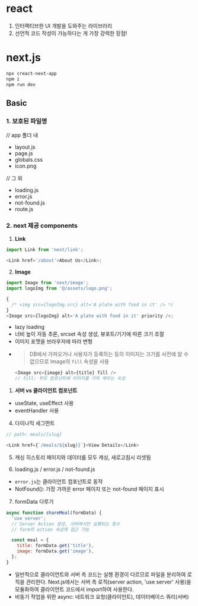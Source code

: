 # react

1. 인터랙티브한 UI 개발을 도와주는 라이브러리
2. 선언적 코드 작성이 가능하다는 게 가장 강력한 장점!

# next.js

```bash
npx creact-next-app
npm i
npm run dev
```

## Basic

### 1. 보호된 파일명

// app 폴더 내

- layout.js
- page.js
- globals.css
- icon.png

// 그 외

- loading.js
- error.js
- not-found.js
- route.js

### 2. next 제공 components

1. **Link**

```js
import Link from 'next/link';

<Link href='/about'>About Us</Link>;
```

2. **Image**

```js
import Image from 'next/image';
import logoImg from '@/assets/logo.png';

{
  /* <img src={logoImg.src} alt='A plate with food in it' /> */
}
<Image src={logoImg} alt='A plate with food in it' priority />;
```

- lazy loading
- 너비 높이 자동 추론, srcset 속성 생성, 뷰포트/기기에 따른 크기 조절
- 이미지 포맷을 브라우저에 따라 변형

* > DB에서 가져오거나 사용자가 등록하는 등의 이미지는 크기를 사전에 알 수 없으므로 Image의 `fill` 속성을 사용
  ```js
  <Image src={image} alt={title} fill />
  // fill: 부모 컴포넌트에 이미지를 가득 채우는 속성
  ```

1. **서버 vs 클라이언트 컴포넌트**

- useState, useEffect 사용
- eventHandler 사용

4. 다이나믹 세그먼트

```js
// path: meals/[slug]

<Link href={`/meals/${slug}}`}>View Details</Link>
```

5. 캐싱
   히스토리 페이지와 데이터를 모두 캐싱, 새로고침시 리셋됨

6. loading.js / error.js / not-found.js

- `error.js`는 클라이언트 컴포넌트로 동작
- NotFound(): 가장 가까운 error 페이지 또는 not-found 페이지 표시

7. formData 다루기

```js
async function shareMeal(formData) {
  'use server';
  // Server Action 생성, 서버에서만 실행되는 함수
  // form의 action 속성에 접근 가능

  const meal = {
    title: formData.get('title'),
    image: formData.get('image'),
  };
}
```

- 일반적으로 클라이언트와 서버 측 코드는 실행 환경이 다르므로 파일을 분리하여 로직을 관리한다. Next.js에서는 서버 측 로직(server action, 'use server' 사용)을 모듈화하여 클라이언트 코드에서 import하여 사용한다.
- 비동기 작업을 위한 async: 네트워크 요청(클라이언트), 데이터베이스 쿼리(서버)
